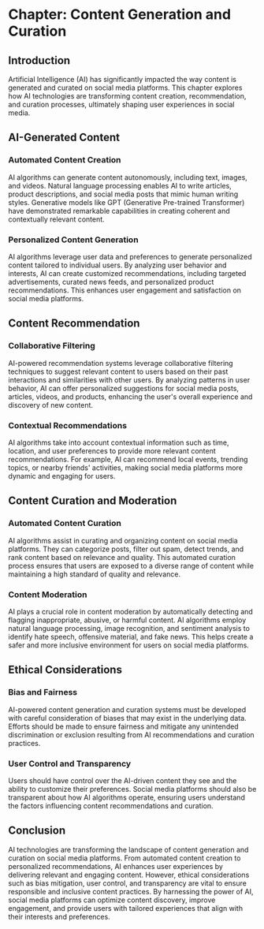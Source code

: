 **Chapter: Content Generation and Curation**
============================================

Introduction
------------

Artificial Intelligence (AI) has significantly impacted the way content is generated and curated on social media platforms. This chapter explores how AI technologies are transforming content creation, recommendation, and curation processes, ultimately shaping user experiences in social media.

AI-Generated Content
--------------------

### Automated Content Creation

AI algorithms can generate content autonomously, including text, images, and videos. Natural language processing enables AI to write articles, product descriptions, and social media posts that mimic human writing styles. Generative models like GPT (Generative Pre-trained Transformer) have demonstrated remarkable capabilities in creating coherent and contextually relevant content.

### Personalized Content Generation

AI algorithms leverage user data and preferences to generate personalized content tailored to individual users. By analyzing user behavior and interests, AI can create customized recommendations, including targeted advertisements, curated news feeds, and personalized product recommendations. This enhances user engagement and satisfaction on social media platforms.

Content Recommendation
----------------------

### Collaborative Filtering

AI-powered recommendation systems leverage collaborative filtering techniques to suggest relevant content to users based on their past interactions and similarities with other users. By analyzing patterns in user behavior, AI can offer personalized suggestions for social media posts, articles, videos, and products, enhancing the user's overall experience and discovery of new content.

### Contextual Recommendations

AI algorithms take into account contextual information such as time, location, and user preferences to provide more relevant content recommendations. For example, AI can recommend local events, trending topics, or nearby friends' activities, making social media platforms more dynamic and engaging for users.

Content Curation and Moderation
-------------------------------

### Automated Content Curation

AI algorithms assist in curating and organizing content on social media platforms. They can categorize posts, filter out spam, detect trends, and rank content based on relevance and quality. This automated curation process ensures that users are exposed to a diverse range of content while maintaining a high standard of quality and relevance.

### Content Moderation

AI plays a crucial role in content moderation by automatically detecting and flagging inappropriate, abusive, or harmful content. AI algorithms employ natural language processing, image recognition, and sentiment analysis to identify hate speech, offensive material, and fake news. This helps create a safer and more inclusive environment for users on social media platforms.

Ethical Considerations
----------------------

### Bias and Fairness

AI-powered content generation and curation systems must be developed with careful consideration of biases that may exist in the underlying data. Efforts should be made to ensure fairness and mitigate any unintended discrimination or exclusion resulting from AI recommendations and curation practices.

### User Control and Transparency

Users should have control over the AI-driven content they see and the ability to customize their preferences. Social media platforms should also be transparent about how AI algorithms operate, ensuring users understand the factors influencing content recommendations and curation.

Conclusion
----------

AI technologies are transforming the landscape of content generation and curation on social media platforms. From automated content creation to personalized recommendations, AI enhances user experiences by delivering relevant and engaging content. However, ethical considerations such as bias mitigation, user control, and transparency are vital to ensure responsible and inclusive content practices. By harnessing the power of AI, social media platforms can optimize content discovery, improve engagement, and provide users with tailored experiences that align with their interests and preferences.
